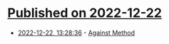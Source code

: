 # [Published on 2022-12-22](index.md)

* [2022-12-22, 13:28:36](https://news.ycombinator.com/item?id=34092986) - [Against Method](https://en.wikipedia.org/wiki/Against_Method)
